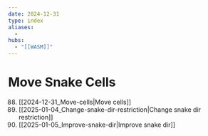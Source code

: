 ```yaml
---
date: 2024-12-31
type: index
aliases:
  -
hubs:
  - "[[WASM]]"
---
```


# Move Snake Cells

88. [[2024-12-31_Move-cells|Move cells]]
89. [[2025-01-04_Change-snake-dir-restriction|Change snake dir restriction]]
90. [[2025-01-05_Improve-snake-dir|Improve snake dir]]


